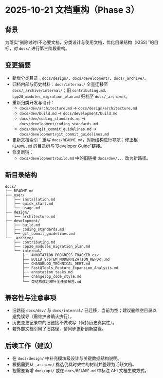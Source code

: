 # 2025-10-21 文档重构（Phase 3）

## 背景
为落实“删除过时/不必要文档，分类设计与使用文档，优化目录结构（KISS）”的目标，对 `docs/` 进行第三阶段重构。

## 变更摘要
- 新增分类目录：`docs/design/`、`docs/development/`、`docs/_archive/`。
- 归档内部与历史材料：`docs/internal/` 全量迁移至 `docs/_archive/internal/`；旧 `contributing.md`、`cpp20_modules_migration_plan.md` 归档至 `docs/_archive/`。
- 重新归类开发与设计：
  - `docs/dev/architecture.md` → `docs/design/architecture.md`
  - `docs/dev/build.md` → `docs/development/build.md`
  - `docs/dev/coding_standards.md` → `docs/development/coding_standards.md`
  - `docs/dev/git_commit_guidelines.md` → `docs/development/git_commit_guidelines.md`
- 更新文档索引：重写 `docs/README.md`，对新结构进行导航；修正根 `README.md` 的目录树与“Developer Guide”链接。
- 修复断链：
  - `docs/development/build.md` 中的旧链接 `docs/dev/...` 改为新路径。

## 新目录结构
```
docs/
├── README.md
├── user/
│   ├── installation.md
│   ├── quick_start.md
│   └── usage.md
├── design/
│   └── architecture.md
├── development/
│   ├── build.md
│   ├── coding_standards.md
│   └── git_commit_guidelines.md
└── _archive/
    ├── contributing.md
    ├── cpp20_modules_migration_plan.md
    └── internal/
        ├── ANNOTATION_PROGRESS_TRACKER.csv
        ├── BUILD_SYSTEM_MODERNIZATION_REPORT.md
        ├── CHANGELOG_TECHNICAL_DEBT.md
        ├── FastQTools_Feature_Expansion_Analysis.md
        ├── annotation_tasks.md
        ├── changelog_code_style.md
        └── 类结构体注释补全任务报告.md
```

## 兼容性与注意事项
- 旧路径 `docs/dev/` 与 `docs/internal/` 已迁移，当前为空；建议删除空目录以避免误导（需维护者确认执行）。
- 历史变更记录中的旧链接不做改写（保持历史真实性）。
- 若外部文档引用了旧路径，请同步更新到新路径。

## 后续工作（建议）
- 在 `docs/design/` 中补充模块级设计与关键数据结构说明。
- 根据需要从 `_archive/` 挑选仍具时效性的材料并整理为活跃文档。
- 视需要新增 `docs/api/` 或在 `docs/README.md` 中标注 API 文档生成方式。
